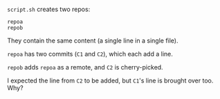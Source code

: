 `script.sh` creates two repos:

```
repoa
repob
```

They contain the same content (a single line in a single file).

`repoa` has two commits (`C1` and `C2`), which each add a line.

`repob` adds `repoa` as a remote, and `C2` is cherry-picked.

I expected the line from `C2` to be added, but `C1`'s line is brought over too. Why?

